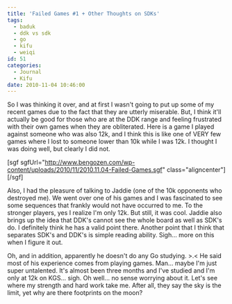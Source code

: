```yaml
---
title: 'Failed Games #1 + Other Thoughts on SDKs'
tags:
  - baduk
  - ddk vs sdk
  - go
  - kifu
  - weiqi
id: 51
categories:
  - Journal
  - Kifu
date: 2010-11-04 10:46:00
---
```


<div style="clear: both; text-align: left;">

So I was thinking it over, and at first I wasn't going to put up some of my recent games due to the fact that they are utterly miserable. But, I think it'll actually be good for those who are at the DDK range and feeling frustrated with their own games when they are obliterated. Here is a game I played against someone who was also 12k, and I think this is like one of VERY few games where I lost to someone lower than 10k while I was 12k. I thought I was doing well, but clearly I did not.

<!--more-->

[sgf sgfUrl="http://www.bengozen.com/wp-content/uploads/2010/11/2010.11.04-Failed-Games.sgf" class="aligncenter"][/sgf]

Also, I had the pleasure of talking to Jaddie (one of the 10k opponents who destroyed me). We went over one of his games and I was fascinated to see some sequences that frankly would not have occurred to me. To the stronger players, yes I realize I'm only 12k. But still, it was cool. Jaddie also brings up the idea that DDK's cannot see the whole board as well as SDK's do. I definitely think he has a valid point there. Another point that I think that separates SDK's and DDK's is simple reading ability. Sigh... more on this when I figure it out.

Oh, and in addition, apparently he doesn't do any Go studying. &gt;.&lt; He said most of his experience comes from playing games. Man... maybe I'm just super untalented. It's almost been three months and I've studied and I'm only at 12k on KGS... sigh. Oh well... no sense worrying about it. Let's see where my strength and hard work take me. After all, they say the sky is the limit, yet why are there footprints on the moon?

</div>